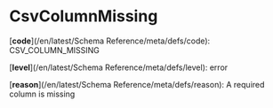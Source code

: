 # CsvColumnMissing

[**code**](/en/latest/Schema Reference/meta/defs/code): CSV_COLUMN_MISSING

[**level**](/en/latest/Schema Reference/meta/defs/level): error

[**reason**](/en/latest/Schema Reference/meta/defs/reason): A required column is missing